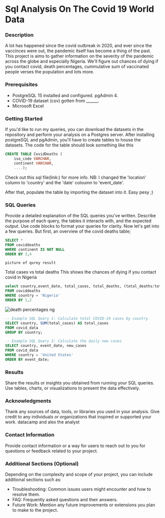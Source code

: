 # Sql Analysis On The Covid 19 World Data


### Description

A lot has happened since the covid outbreak in 2020, and ever since the vaccinces were out, the pandemic itself has become a thing of the past. This project is aims to gather information on the severity of the pandemic across the globe and especially Nigeria. We'll figure out chances of dying if you contact covid, death percentages, cummulative sum of vaccinated people verses the population and lots more.


### Prerequisites

- PostgreSQL 15 installed and configured. pgAdmin 4.
- COVID-19 dataset (csv) gotten from ______.
- Microsoft Excel

### Getting Started

If you'd like to run my queries, you can download the datasets in the repository and perform your analysis on a Postgres server. After installing postgreSQL and pgAdmin, you'll have to create tables to house the datasets. The code for the table should look something like this
```sql
CREATE TABLE CovidDeaths (
	iso_code VARCHAR,
	continent VARCHAR,
    ....);
```
Check out this sql file(link:) for more info. 
NB: I changed the 'location' column to 'country' and the 'date' coloumn to 'event_date'.

After that, populate the table by importing the dataset into it. Easy pesy ;)

### SQL Queries

Provide a detailed explanation of the SQL queries you've written. Describe the purpose of each query, the tables it interacts with, and the expected output. Use code blocks to format your queries for clarity.
Now let's get into a few queries. But first, an overview of the covid deaths table;
```sql
SELECT * 
FROM coviddeaths
WHERE continent IS NOT NULL
ORDER BY 3,4
```

```picture of qurey result```

Total cases vs total deaths
This shows the chances of dying if you contact covid in Nigeria 
```sql
select country,event_date, total_cases, total_deaths, (total_deaths/total_cases)*100 death_percentage
FROM coviddeaths
WHERE country = 'Nigeria'
ORDER BY 1,2
```
![death percentages ng](https://github.com/niola-liberty/covid-sql-project/assets/82907562/4cb96eb0-f062-431a-a98d-18b1363d5759)


```sql
-- Example SQL Query 1: Calculate total COVID-19 cases by country
SELECT country, SUM(total_cases) AS total_cases
FROM covid_data
GROUP BY country;
```

```sql
-- Example SQL Query 2: Calculate the daily new cases
SELECT country, event_date, new_cases
FROM covid_data
WHERE country = 'United States'
ORDER BY event_date;
```

### Results

Share the results or insights you obtained from running your SQL queries. Use tables, charts, or visualizations to present the data effectively.


### Acknowledgments

Thank any sources of data, tools, or libraries you used in your analysis. Give credit to any individuals or organizations that inspired or supported your work.
datacamp and alex the analyst

### Contact Information

Provide contact information or a way for users to reach out to you for questions or feedback related to your project.

### Additional Sections (Optional)

Depending on the complexity and scope of your project, you can include additional sections such as:

- Troubleshooting: Common issues users might encounter and how to resolve them.
- FAQ: Frequently asked questions and their answers.
- Future Work: Mention any future improvements or extensions you plan to make to the project.


